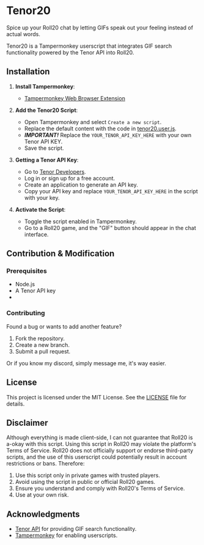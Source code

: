 # Tenor20

Spice up your Roll20 chat by letting GIFs speak out your feeling instead of actual words.

Tenor20 is a Tampermonkey userscript that integrates GIF search functionality powered by the Tenor API into Roll20.

## Installation

1. **Install Tampermonkey**:
   - [Tampermonkey Web Browser Extension](https://www.tampermonkey.net/)

2. **Add the Tenor20 Script**:
   - Open Tampermonkey and select `Create a new script`.
   - Replace the default content with the code in [tenor20.user.js](./tenor20.user.js).
   - ***IMPORTANT!*** Replace the `YOUR_TENOR_API_KEY_HERE` with your own Tenor API KEY.
   - Save the script.

3.  **Getting a Tenor API Key**:
     - Go to [Tenor Developers](https://developers.google.com/tenor/guides/quickstart).
     - Log in or sign up for a free account.
     - Create an application to generate an API key.
     - Copy your API key and replace `YOUR_TENOR_API_KEY_HERE` in the script with your key.

4. **Activate the Script**:
   - Toggle the script enabled in Tampermonkey.
   - Go to a Roll20 game, and the "GIF" button should appear in the chat interface.

## Contribution & Modification

### Prerequisites

- Node.js
- A Tenor API key
- 
### Contributing

Found a bug or wants to add another feature?
1. Fork the repository.
2. Create a new branch.
3. Submit a pull request.

Or if you know my discord, simply message me, it's way easier.

## License

This project is licensed under the MIT License. See the [LICENSE](./LICENSE) file for details.

## Disclaimer

Although everything is made client-side, I can not guarantee that Roll20 is a-okay with this script.
Using this script in Roll20 may violate the platform's Terms of Service. Roll20 does not officially support or endorse third-party scripts, and the use of this userscript could potentially result in account restrictions or bans. Therefore:
1. Use this script only in private games with trusted players.
2. Avoid using the script in public or official Roll20 games.
3. Ensure you understand and comply with Roll20's Terms of Service.
4. Use at your own risk.


## Acknowledgments

- [Tenor API](https://tenor.com/gifapi/documentation) for providing GIF search functionality.
- [Tampermonkey](https://www.tampermonkey.net/) for enabling userscripts.
